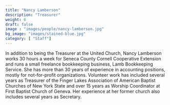 ```yaml
---
title: "Nancy Lamberson"
description: "Treasurer"
weight: 6
draft: false
image : "images/people/nancy-lamberson.jpg"
bg_image: "images/stained-blue.jpg"
category: [ "Staff"]
---
```


In addition to being the Treasurer at the United Church, Nancy Lamberson works 30 hours a week for Seneca County Cornell Cooperative Extension and runs a small freelance bookkeeping business, Lamb Bookkeeping Service.  She has more than 30 years of experience in accounting positions, mostly for not-for-profit organizations.  Volunteer work has included several years as Treasurer of the Finger Lakes Association of American Baptist Churches of New York State and over 15 years as Worship Coordinator at First Baptist Church of Geneva.  Her experience at her former church also includes several years as Secretary.